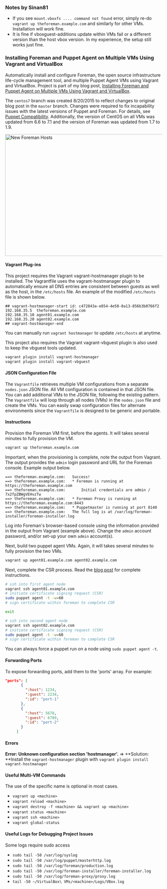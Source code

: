 ### Notes by Sinan81

* If you see `mount.vboxfs .... command not found` error, simply re-do `vagrant up theforeman.example.com` and similarly for other VMs. Installation will work fine.
* It is fine if vboxguest-additions update within VMs fail or a different version than the host vbox version. In my experience, the setup still works just fine.

### Installing Foreman and Puppet Agent on Multiple VMs Using Vagrant and VirtualBox
Automatically install and configure Foreman, the open source infrastructure life-cycle management tool, and multiple Puppet Agent VMs using Vagrant and VirtualBox. Project is part of my blog post, [Installing Foreman and Puppet Agent on Multiple VMs Using Vagrant and VirtualBox](http://wp.me/p1RD28-1nb).

The ```centos7``` branch was created 8/20/2015 to reflect changes to original blog post in the ```master``` branch. Changes were required to fix incapability issues with the latest versions of Puppet and Foreman. For details, see [Puppet Compatibility](http://theforeman.org/manuals/1.9/index.html#3.1.2PuppetCompatibility). Additionally, the version of CentOS on all VMs was updated from 6.6 to 7.1 and the version of Foreman was updated from 1.7 to 1.9.

<p><a href="https://programmaticponderings.wordpress.com/?attachment_id=3459" title="New Foreman Hosts" rel="attachment"><img width="620" height="390" src="https://programmaticponderings.files.wordpress.com/2015/08/new-foreman-hosts.png?w=620" alt="New Foreman Hosts"></a></p>

#### Vagrant Plug-ins
This project requires the Vagrant vagrant-hostmanager plugin to be installed. The Vagrantfile uses the vagrant-hostmanager plugin to automatically ensure all DNS entries are consistent between guests as well as the host, in the `/etc/hosts` file. An example of the modified `/etc/hosts` file is shown below.

```text
## vagrant-hostmanager-start id: c472843a-e854-4e58-8a13-856b3b0766f2
192.168.35.5  theforeman.example.com
192.168.35.10 agent01.example.com
192.168.35.20 agent02.example.com
## vagrant-hostmanager-end
```

You can manually run `vagrant hostmanager` to update `/etc/hosts` at anytime.  

This project also requires the Vagrant vagrant-vbguest plugin is also used to keep the vbguest tools updated.
```sh
vagrant plugin install vagrant-hostmanager
vagrant plugin install vagrant-vbguest
```

#### JSON Configuration File
The `Vagrantfile` retrieves multiple VM configurations from a separate `nodes.json` JSON file. All VM configuration is
contained in that JSON file. You can add additional VMs to the JSON file, following the existing pattern. The
`Vagrantfile` will loop through all nodes (VMs) in the `nodes.json` file and create the VMs. You can easily swap
configuration files for alternate environments since the `Vagrantfile` is designed to be generic and portable.


#### Instructions
Provision the Foreman VM first, before the agents. It will takes several minutes to fully provision the VM.
```sh
vagrant up theforeman.example.com
```

Important, when the provisioning is complete, note the output from Vagrant. The output provides the `admin` login password and URL for the Foreman console. Example output below.
```text
==> theforeman.example.com:   Success!
==> theforeman.example.com:   * Foreman is running at https://theforeman.example.com
==> theforeman.example.com:       Initial credentials are admin / 7x2fpZBWgVEHvzTw
==> theforeman.example.com:   * Foreman Proxy is running at https://theforeman.example.com:8443
==> theforeman.example.com:   * Puppetmaster is running at port 8140
==> theforeman.example.com:   The full log is at /var/log/foreman-installer/foreman-installer.log
```
Log into Foreman's browser-based console using the information provided in the output from Vagrant (example above). Change the `admin` account password, and/or set-up your own `admin` account(s).

Next, build two puppet agent VMs. Again, it will takes several minutes to fully provision the two VMs.
```sh
vagrant up agent01.example.com agent02.example.com
```

Next, complete the CSR process. Read the [blog post](http://wp.me/p1RD28-1nb) for complete instructions.
```sh
# ssh into first agent node
vagrant ssh agent01.example.com
# initiate certificate signing request (CSR)
sudo puppet agent -t -w=60
# sign certificate within foreman to complete CSR

exit

# ssh into second agent node
vagrant ssh agent02.example.com
# initiate certificate signing request (CSR)
sudo puppet agent -t -w=60
# sign certificate within foreman to complete CSR
```

You can always force a puppet run on a node using `sudo puppet agent -t`.

#### Forwarding Ports
To expose forwarding ports, add them to the 'ports' array. For example:

 ```JSON
 "ports": [
        {
          ":host": 1234,
          ":guest": 2234,
          ":id": "port-1"
        },
        {
          ":host": 5678,
          ":guest": 6789,
          ":id": "port-2"
        }
      ]
```

#### Errors
**Error: Unknown configuration section 'hostmanager'.**
=> **Solution: **Install the `vagrant-hostmanager` plugin with `vagrant plugin install vagrant-hostmanager`

#### Useful Multi-VM Commands
The use of the specific <machine> name is optional in most cases.
* `vagrant up <machine>`
* `vagrant reload <machine>`
* `vagrant destroy -f <machine> && vagrant up <machine>`
* `vagrant status <machine>`
* `vagrant ssh <machine>`
* `vagrant global-status`

#### Useful Logs for Debugging Project Issues
Some logs require sudo access
* `sudo tail -50 /var/log/syslog`
* `sudo tail -50 /var/log/puppet/masterhttp.log`
* `sudo tail -50 /var/log/foreman/production.log`
* `sudo tail -50 /var/log/foreman-installer/foreman-installer.log`
* `sudo tail -50 /var/log/foreman-proxy/proxy.log`
* `tail -50 ~/VirtualBox\ VMs/<machine>/Logs/VBox.log`
